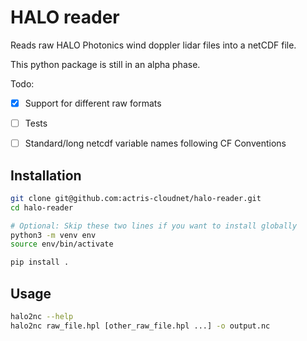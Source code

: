 # HALO reader
Reads raw HALO Photonics wind doppler lidar files into a netCDF file.

This python package is still in an alpha phase.

Todo:

* [x] Support for different raw formats
* [ ] Tests
* [ ] Standard/long netcdf variable names following CF Conventions


## Installation

```bash
git clone git@github.com:actris-cloudnet/halo-reader.git
cd halo-reader

# Optional: Skip these two lines if you want to install globally
python3 -m venv env
source env/bin/activate

pip install .
```

## Usage
```bash
halo2nc --help
halo2nc raw_file.hpl [other_raw_file.hpl ...] -o output.nc
```
